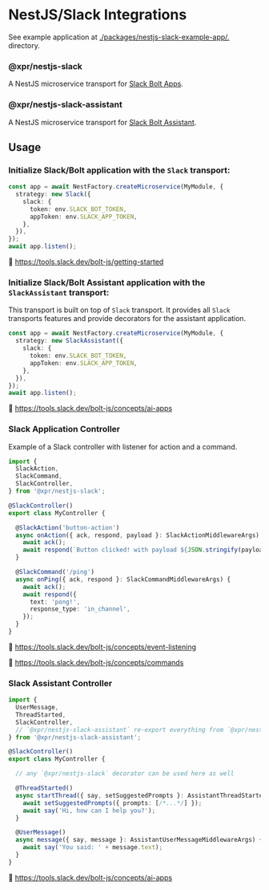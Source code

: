 # NestJS/Slack Integrations

See example application at [./packages/nestjs-slack-example-app/.](./packages/nestjs-slack-example-app/README.md)
directory.

### @xpr/nestjs-slack

A NestJS microservice transport for
[Slack Bolt Apps](https://github.com/slackapi/bolt-js).

### @xpr/nestjs-slack-assistant

A NestJS microservice transport for
[Slack Bolt Assistant](https://github.com/slackapi/bolt-js/blob/main/src/Assistant.ts).

## Usage

### Initialize Slack/Bolt application with the `Slack` transport:

```ts
const app = await NestFactory.createMicroservice(MyModule, {
  strategy: new Slack({
    slack: {
      token: env.SLACK_BOT_TOKEN,
      appToken: env.SLACK_APP_TOKEN,
    },
  }),
});
await app.listen();
```

📃 https://tools.slack.dev/bolt-js/getting-started

### Initialize Slack/Bolt Assistant application with the `SlackAssistant` transport:

This transport is built on top of `Slack` transport. It provides all `Slack` transports features and provide decorators
for the assistant application.

```ts
const app = await NestFactory.createMicroservice(MyModule, {
  strategy: new SlackAssistant({
    slack: {
      token: env.SLACK_BOT_TOKEN,
      appToken: env.SLACK_APP_TOKEN,
    },
  }),
});
await app.listen();
```

📃 https://tools.slack.dev/bolt-js/concepts/ai-apps

### Slack Application Controller

Example of a Slack controller with listener for action and a command.

```ts
import {
  SlackAction,
  SlackCommand,
  SlackController,
} from '@xpr/nestjs-slack';

@SlackController()
export class MyController {

  @SlackAction('button-action')
  async onAction({ ack, respond, payload }: SlackActionMiddlewareArgs) {
    await ack();
    await respond(`Button clicked! with payload ${JSON.stringify(payload)}`);
  }

  @SlackCommand('/ping')
  async onPing({ ack, respond }: SlackCommandMiddlewareArgs) {
    await ack();
    await respond({
      text: 'pong!',
      response_type: 'in_channel',
    });
  }
}
```

📃 https://tools.slack.dev/bolt-js/concepts/event-listening

📃 https://tools.slack.dev/bolt-js/concepts/commands

### Slack Assistant Controller

```ts
import {
  UserMessage,
  ThreadStarted,
  SlackController,
  // `@xpr/nestjs-slack-assistant` re-export everything from `@xpr/nestjs-slack`
} from '@xpr/nestjs-slack-assistant';

@SlackController()
export class MyController {

  // any `@xpr/nestjs-slack` decorator can be used here as well

  @ThreadStarted()
  async startThread({ say, setSuggestedPrompts }: AssistantThreadStartedMiddlewareArgs) {
    await setSuggestedPrompts({ prompts: [/*...*/] });
    await say('Hi, how can I help you?');
  }

  @UserMessage()
  async message({ say, message }: AssistantUserMessageMiddlewareArgs) {
    await say('You said: ' + message.text);
  }
}
```

📃 https://tools.slack.dev/bolt-js/concepts/ai-apps

